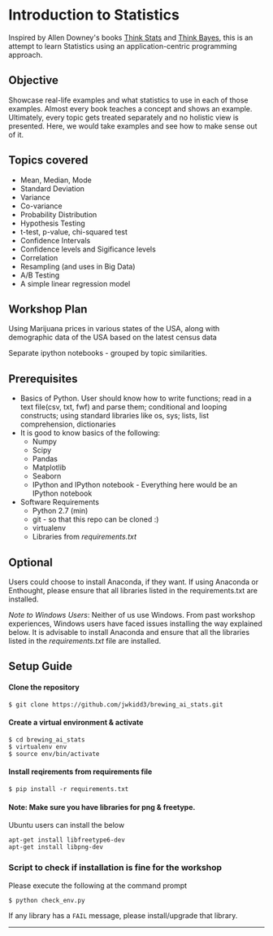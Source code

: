 # Introduction to Statistics


Inspired by Allen Downey's books [Think Stats](http://greenteapress.com/thinkstats/) and [Think Bayes](http://greenteapress.com/thinkbayes/), this is an attempt to learn Statistics using an application-centric programming approach. 

## Objective
Showcase real-life examples and what statistics to use in each of those examples. Almost every book teaches a concept and shows an example. Ultimately, every topic gets treated separately and no holistic view is presented. Here, we would take examples and see how to make sense out of it. 

## Topics covered

* Mean, Median, Mode
* Standard Deviation
* Variance
* Co-variance
* Probability Distribution
* Hypothesis Testing
* t-test, p-value, chi-squared test
* Confidence Intervals
* Confidence levels and Sigificance levels
* Correlation
* Resampling (and uses in Big Data)
* A/B Testing
* A simple linear regression model

## Workshop Plan
Using Marijuana prices in various states of the USA, along with demographic data of the USA based on the latest census data

Separate ipython notebooks - grouped by topic similarities. 


## Prerequisites
* Basics of Python. User should know how to write functions; read in a text file(csv, txt, fwf) and parse them; conditional and looping constructs; using standard libraries like os, sys; lists, list comprehension, dictionaries
* It is good to know basics of the following:
    * Numpy
    * Scipy
    * Pandas
    * Matplotlib
    * Seaborn
    * IPython and IPython notebook - Everything here would be an IPython notebook
* Software Requirements
    * Python 2.7 (min)
    * git - so that this repo can be cloned :)  
    * virtualenv
    * Libraries from *requirements.txt*

## Optional
Users could choose to install Anaconda, if they want. If using Anaconda or Enthought, please ensure that all libraries listed in the requirements.txt are installed. 

*Note to Windows Users*: Neither of us use Windows. From past workshop experiences, Windows users have faced issues installing the way explained below. It is advisable to install Anaconda and ensure that all the libraries listed in the *requirements.txt* file are installed.  

## Setup Guide

#### Clone the repository
    $ git clone https://github.com/jwkidd3/brewing_ai_stats.git

#### Create a virtual environment & activate
    $ cd brewing_ai_stats
    $ virtualenv env
    $ source env/bin/activate

#### Install reqirements from requirements file
    $ pip install -r requirements.txt

#### Note: Make sure you have libraries for png & freetype.
Ubuntu users can install the below

    apt-get install libfreetype6-dev
    apt-get install libpng-dev

### Script to check if installation is fine for the workshop
Please execute the following at the command prompt

    $ python check_env.py

If any library has a `FAIL` message, please install/upgrade that library.

---
